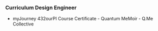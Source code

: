 ### Curriculum Design Engineer
- myJourney 432ourPI Course Certificate - Quantum MeMoir - Q.Me Collective
